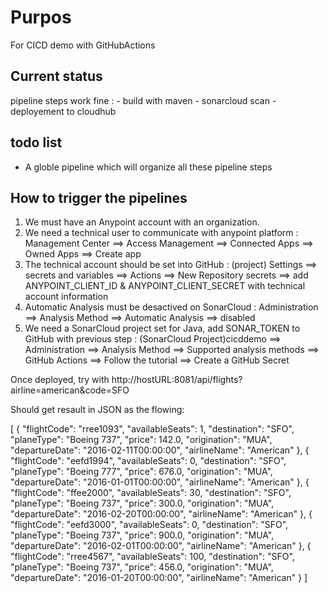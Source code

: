 # Purpos
For CICD demo with GitHubActions

## Current status
pipeline steps work fine :
    - build with maven
    - sonarcloud scan
    - deployement to cloudhub
    
## todo list
- A globle pipeline which will organize all these pipeline steps

## How to trigger the pipelines
1. We must have an Anypoint account with an organization.
2. We need a technical user to communicate with anypoint platform : Management Center ==> Access Management ==> Connected Apps ==> Owned Apps ==> Create app
3. The technical account should be set into GitHub : (project) Settings ==> secrets and variables ==> Actions ==> New Repository secrets ==> add ANYPOINT_CLIENT_ID & ANYPOINT_CLIENT_SECRET with technical account information
4. Automatic Analysis must be desactived on SonarCloud : Administration ==> Analysis Method ==> Automatic Analysis ==> disabled
5. We need a SonarCloud project set for Java, add SONAR_TOKEN to GitHub with previous step : (SonarCloud Project)cicddemo ==> Administration ==> Analysis Method ==> Supported analysis methods ==> GitHub Actions ==> Follow the tutorial ==> Create a GitHub Secret

Once deployed, try with http://hostURL:8081/api/flights?airline=american&code=SFO

Should get resault in JSON as the flowing:

[
    {
        "flightCode": "rree1093",
        "availableSeats": 1,
        "destination": "SFO",
        "planeType": "Boeing 737",
        "price": 142.0,
        "origination": "MUA",
        "departureDate": "2016-02-11T00:00:00",
        "airlineName": "American"
    },
    {
        "flightCode": "eefd1994",
        "availableSeats": 0,
        "destination": "SFO",
        "planeType": "Boeing 777",
        "price": 676.0,
        "origination": "MUA",
        "departureDate": "2016-01-01T00:00:00",
        "airlineName": "American"
    },
    {
        "flightCode": "ffee2000",
        "availableSeats": 30,
        "destination": "SFO",
        "planeType": "Boeing 737",
        "price": 300.0,
        "origination": "MUA",
        "departureDate": "2016-02-20T00:00:00",
        "airlineName": "American"
    },
    {
        "flightCode": "eefd3000",
        "availableSeats": 0,
        "destination": "SFO",
        "planeType": "Boeing 737",
        "price": 900.0,
        "origination": "MUA",
        "departureDate": "2016-02-01T00:00:00",
        "airlineName": "American"
    },
    {
        "flightCode": "rree4567",
        "availableSeats": 100,
        "destination": "SFO",
        "planeType": "Boeing 737",
        "price": 456.0,
        "origination": "MUA",
        "departureDate": "2016-01-20T00:00:00",
        "airlineName": "American"
    }
]
